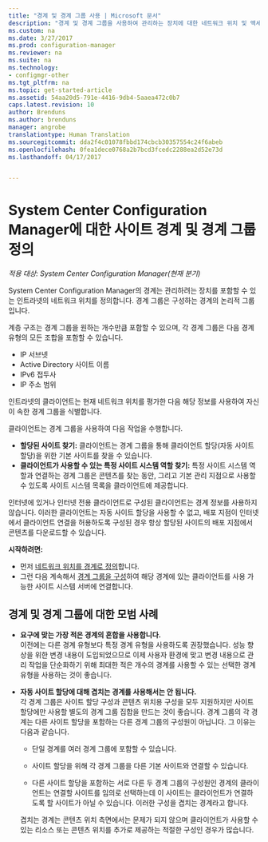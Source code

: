 ```yaml
---
title: "경계 및 경계 그룹 사용 | Microsoft 문서"
description: "경계 및 경계 그룹을 사용하여 관리하는 장치에 대한 네트워크 위치 및 액세스 가능한 사이트 시스템을 정의합니다."
ms.custom: na
ms.date: 3/27/2017
ms.prod: configuration-manager
ms.reviewer: na
ms.suite: na
ms.technology:
- configmgr-other
ms.tgt_pltfrm: na
ms.topic: get-started-article
ms.assetid: 54aa20d5-791e-4416-9db4-5aaea472c0b7
caps.latest.revision: 10
author: Brenduns
ms.author: brenduns
manager: angrobe
translationtype: Human Translation
ms.sourcegitcommit: dda2f4c01078fbbd174cbcb30357554c24f6abeb
ms.openlocfilehash: 0fea1dece0768a2b7bcd3fcedc2288ea2d52e73d
ms.lasthandoff: 04/17/2017


---
```

# <a name="define-site-boundaries-and-boundary-groups-for-system-center-configuration-manager"></a>System Center Configuration Manager에 대한 사이트 경계 및 경계 그룹 정의

*적용 대상: System Center Configuration Manager(현재 분기)*

System Center Configuration Manager의 경계는 관리하려는 장치를 포함할 수 있는 인트라넷의 네트워크 위치를 정의합니다. 경계 그룹은 구성하는 경계의 논리적 그룹입니다.

 계층 구조는 경계 그룹을 원하는 개수만큼 포함할 수 있으며, 각 경계 그룹은 다음 경계 유형의 모든 조합을 포함할 수 있습니다.  

-   IP 서브넷  
-   Active Directory 사이트 이름  
-   IPv6 접두사  
-   IP 주소 범위  

인트라넷의 클라이언트는 현재 네트워크 위치를 평가한 다음 해당 정보를 사용하여 자신이 속한 경계 그룹을 식별합니다.  

 클라이언트는 경계 그룹을 사용하여 다음 작업을 수행합니다.  
-   **할당된 사이트 찾기:** 클라이언트는 경계 그룹을 통해 클라이언트 할당(자동 사이트 할당)을 위한 기본 사이트를 찾을 수 있습니다.  
-   **클라이언트가 사용할 수 있는 특정 사이트 시스템 역할 찾기:** 특정 사이트 시스템 역할과 연결하는 경계 그룹은 콘텐츠를 찾는 동안, 그리고 기본 관리 지점으로 사용할 수 있도록 사이트 시스템 목록을 클라이언트에 제공합니다.  

인터넷에 있거나 인터넷 전용 클라이언트로 구성된 클라이언트는 경계 정보를 사용하지 않습니다. 이러한 클라이언트는 자동 사이트 할당을 사용할 수 없고, 배포 지점이 인터넷에서 클라이언트 연결을 허용하도록 구성된 경우 항상 할당된 사이트의 배포 지점에서 콘텐츠를 다운로드할 수 있습니다.  

**시작하려면:**
- 먼저 [네트워크 위치를 경계로 정의](/sccm/core/servers/deploy/configure/boundaries)합니다.
- 그런 다음 계속해서 [경계 그룹을 구성](/sccm/core/servers/deploy/configure/boundary-groups)하여 해당 경계에 있는 클라이언트를 사용 가능한 사이트 시스템 서버에 연결합니다.



##  <a name="BKMK_BoundaryBestPractices"></a> 경계 및 경계 그룹에 대한 모범 사례  

-   **요구에 맞는 가장 적은 경계의 혼합을 사용합니다.**  
   이전에는 다른 경계 유형보다 특정 경계 유형을 사용하도록 권장했습니다. 성능 향상을 위한 변경 내용이 도입되었으므로 이제 사용자 환경에 맞고 변경 내용으로 관리 작업을 단순화하기 위해 최대한 적은 개수의 경계를 사용할 수 있는 선택한 경계 유형을 사용하는 것이 좋습니다.      

-   **자동 사이트 할당에 대해 겹치는 경계를 사용해서는 안 됩니다.**  
     각 경계 그룹은 사이트 할당 구성과 콘텐츠 위치용 구성을 모두 지원하지만 사이트 할당에만 사용할 별도의 경계 그룹 집합을 만드는 것이 좋습니다. 경계 그룹의 각 경계는 다른 사이트 할당을 포함하는 다른 경계 그룹의 구성원이 아닙니다. 그 이유는 다음과 같습니다.  

    -   단일 경계를 여러 경계 그룹에 포함할 수 있습니다.  

    -   사이트 할당을 위해 각 경계 그룹을 다른 기본 사이트와 연결할 수 있습니다.  

    -   다른 사이트 할당을 포함하는 서로 다른 두 경계 그룹의 구성원인 경계의 클라이언트는 연결할 사이트를 임의로 선택하는데 이 사이트는 클라이언트가 연결하도록 할 사이트가 아닐 수 있습니다.  이러한 구성을 겹치는 경계라고 합니다.  

     겹치는 경계는 콘텐츠 위치 측면에서는 문제가 되지 않으며 클라이언트가 사용할 수 있는 리소스 또는 콘텐츠 위치를 추가로 제공하는 적절한 구성인 경우가 많습니다.  


